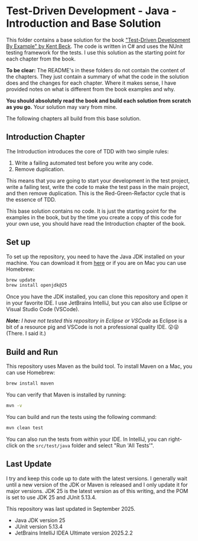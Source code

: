# Test-Driven Development - Java - Introduction and Base Solution

This folder contains a base solution for the book ["Test-Driven Development By Example" by 
Kent Beck](https://a.co/d/1sr05eT). The code is written in C# and uses the NUnit testing framework for the tests. 
I use this solution as the starting point for each chapter from the book.

**To be clear:** The README's in these folders do not contain the content of the chapters. They just contain a summary 
of what the code in the solution does and the changes for each chapter. Where it makes sense, I have provided notes on 
what is different from the book examples and why. 

**You should absolutely read the book and build each solution from scratch as you go.** Your solution may vary from
mine.

The following chapters all build from this base solution.

## Introduction Chapter
The Introduction introduces the core of TDD with two simple rules:
1. Write a failing automated test before you write any code.
2. Remove duplication.

This means that you are going to start your development in the test project, write a failing test, write the code to
make the test pass in the main project, and then remove duplication. This is the Red-Green-Refactor cycle that
is the essence of TDD.

This base solution contains no code. It is just the starting point for the examples in the book, but by the time you 
create a copy of this code for your own use, you should have read the Introduction chapter of the book. 

## Set up
To set up the repository, you need to have the Java JDK installed on your machine. You can download it from
[here](https://jdk.java.net/25/) or if you are on Mac you can use Homebrew:
```bash
brew update
brew install openjdk@25
```
Once you have the JDK installed, you can clone this repository and open it in your favorite IDE. I use JetBrains IntelliJ, 
but you can also use Eclipse or Visual Studio Code (VSCode). 

_**Note:** I have not tested this repository in Eclipse or VSCode_ as Eclipse is a bit of a resource pig and VSCode 
is not a professional quality IDE. 😲😜 (There. I said it.)

## Build and Run
This repository uses Maven as the build tool. To install Maven on a Mac, you can use Homebrew:
```bash
brew install maven
```
You can verify that Maven is installed by running:
```bash
mvn -v
```
You can build and run the tests using the following command:
```bash
mvn clean test
```

You can also run the tests from within your IDE. In IntelliJ, you can right-click on the `src/test/java` folder
and select "Run 'All Tests'".

## Last Update
I try and keep this code up to date with the latest versions. I generally wait until a new version of the JDK or Maven is 
released and I only update it for major versions. JDK 25 is the latest version as of this writing, and the POM is set to
use JDK 25 and JUnit 5.13.4.

This repository was last updated in September 2025.
- Java JDK version 25
- JUnit version 5.13.4
- JetBrains IntelliJ IDEA Ultimate version 2025.2.2
